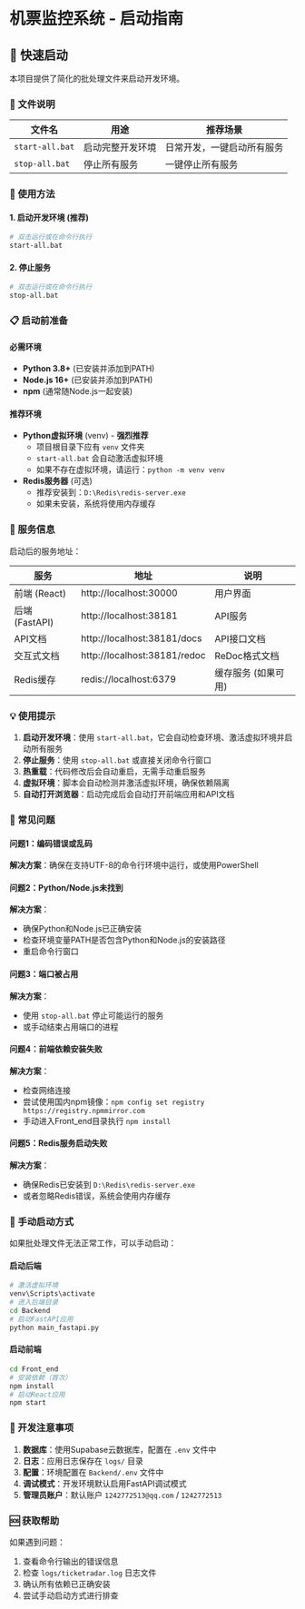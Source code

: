 # 机票监控系统 - 启动指南

## 🚀 快速启动

本项目提供了简化的批处理文件来启动开发环境。

### 📁 文件说明

| 文件名 | 用途 | 推荐场景 |
|--------|------|----------|
| `start-all.bat` | 启动完整开发环境 | 日常开发，一键启动所有服务 |
| `stop-all.bat` | 停止所有服务 | 一键停止所有服务 |

### 🎯 使用方法

#### 1. 启动开发环境 (推荐)
```bash
# 双击运行或在命令行执行
start-all.bat
```

#### 2. 停止服务
```bash
# 双击运行或在命令行执行
stop-all.bat
```

### 📋 启动前准备

#### 必需环境
- **Python 3.8+** (已安装并添加到PATH)
- **Node.js 16+** (已安装并添加到PATH)
- **npm** (通常随Node.js一起安装)

#### 推荐环境
- **Python虚拟环境** (venv) - **强烈推荐**
  - 项目根目录下应有 `venv` 文件夹
  - `start-all.bat` 会自动激活虚拟环境
  - 如果不存在虚拟环境，请运行：`python -m venv venv`
- **Redis服务器** (可选)
  - 推荐安装到：`D:\Redis\redis-server.exe`
  - 如果未安装，系统将使用内存缓存

### 🔧 服务信息

启动后的服务地址：

| 服务 | 地址 | 说明 |
|------|------|------|
| 前端 (React) | http://localhost:30000 | 用户界面 |
| 后端 (FastAPI) | http://localhost:38181 | API服务 |
| API文档 | http://localhost:38181/docs | API接口文档 |
| 交互式文档 | http://localhost:38181/redoc | ReDoc格式文档 |
| Redis缓存 | redis://localhost:6379 | 缓存服务 (如果可用) |

### 💡 使用提示

1. **启动开发环境**：使用 `start-all.bat`，它会自动检查环境、激活虚拟环境并启动所有服务
2. **停止服务**：使用 `stop-all.bat` 或直接关闭命令行窗口
3. **热重载**：代码修改后会自动重启，无需手动重启服务
4. **虚拟环境**：脚本会自动检测并激活虚拟环境，确保依赖隔离
5. **自动打开浏览器**：启动完成后会自动打开前端应用和API文档

### 🐛 常见问题

#### 问题1：编码错误或乱码
**解决方案**：确保在支持UTF-8的命令行环境中运行，或使用PowerShell

#### 问题2：Python/Node.js未找到
**解决方案**：
- 确保Python和Node.js已正确安装
- 检查环境变量PATH是否包含Python和Node.js的安装路径
- 重启命令行窗口

#### 问题3：端口被占用
**解决方案**：
- 使用 `stop-all.bat` 停止可能运行的服务
- 或手动结束占用端口的进程

#### 问题4：前端依赖安装失败
**解决方案**：
- 检查网络连接
- 尝试使用国内npm镜像：`npm config set registry https://registry.npmmirror.com`
- 手动进入Front_end目录执行 `npm install`

#### 问题5：Redis服务启动失败
**解决方案**：
- 确保Redis已安装到 `D:\Redis\redis-server.exe`
- 或者忽略Redis错误，系统会使用内存缓存

### 🔄 手动启动方式

如果批处理文件无法正常工作，可以手动启动：

#### 启动后端
```bash
# 激活虚拟环境
venv\Scripts\activate
# 进入后端目录
cd Backend
# 启动FastAPI应用
python main_fastapi.py
```

#### 启动前端
```bash
cd Front_end
# 安装依赖（首次）
npm install
# 启动React应用
npm start
```

### 📝 开发注意事项

1. **数据库**：使用Supabase云数据库，配置在 `.env` 文件中
2. **日志**：应用日志保存在 `logs/` 目录
3. **配置**：环境配置在 `Backend/.env` 文件中
4. **调试模式**：开发环境默认启用FastAPI调试模式
5. **管理员账户**：默认账户 `1242772513@qq.com` / `1242772513`

### 🆘 获取帮助

如果遇到问题：
1. 查看命令行输出的错误信息
2. 检查 `logs/ticketradar.log` 日志文件
3. 确认所有依赖已正确安装
4. 尝试手动启动方式进行排查
